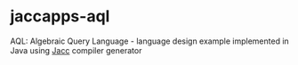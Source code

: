 # jaccapps-aql
AQL: Algebraic Query Language - language design example implemented in Java using [Jacc](https://hassan-ait-kaci.net/hlt/doc/hlt/jaccdoc/000_START_HERE.html) compiler generator
